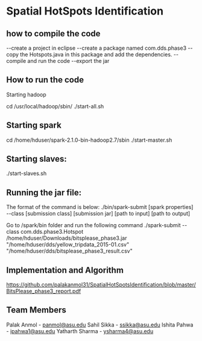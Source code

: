 # Spatial HotSpots Identification

## how to compile the code

--create a project in eclipse
--create a package named com.dds.phase3
--copy the Hotspots.java in this package and add the dependencies.
--compile and run the code
--export the jar


## How to run the code


Starting hadoop


 cd /usr/local/hadoop/sbin/
./start-all.sh 


## Starting spark


cd /home/hduser/spark-2.1.0-bin-hadoop2.7/sbin
./start-master.sh


## Starting slaves:


./start-slaves.sh



## Running the jar file:


The format of the command is below:
./bin/spark-submit [spark properties] --class [submission class] [submission jar] [path to input] [path to output]


Go to /spark/bin folder and run the following command
./spark-submit --class com.dds.phase3.Hotspot  /home/hduser/Downloads/bitsplease_phase3.jar "/home/hduser/dds/yellow_tripdata_2015-01.csv" "/home/hduser/dds/bitsplease_phase3_result.csv"

## Implementation and Algorithm 

https://github.com/palakanmol31/SpatialHotSpotsIdentification/blob/master/BitsPlease_phase3_report.pdf

## Team Members 
Palak Anmol - panmol@asu.edu
Sahil Sikka - ssikka@asu.edu
Ishita Pahwa - ipahwa1@asu.edu
Yatharth Sharma - ysharma4@asu.edu
